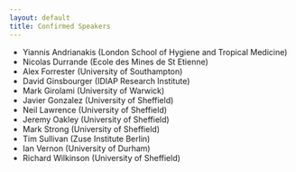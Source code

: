 ```yaml
---
layout: default
title: Confirmed Speakers
---
```



* Yiannis Andrianakis (London School of Hygiene and Tropical Medicine)
* Nicolas Durrande  (Ecole des Mines de St Etienne)
* Alex Forrester (University of Southampton)
* David Ginsbourger (IDIAP Research Institute)
* Mark Girolami (University of Warwick)
* Javier Gonzalez (University of Sheffield)
* Neil Lawrence (University of Sheffield)
* Jeremy Oakley (University of Sheffield)
* Mark Strong (University of Sheffield)
* Tim Sullivan (Zuse Institute Berlin)
* Ian Vernon (University of Durham)
* Richard Wilkinson (University of Sheffield)
